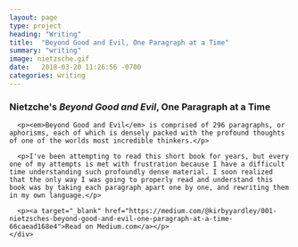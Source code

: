 ```yaml
---
layout: page
type: project
heading: "Writing"
title:  "Beyond Good and Evil, One Paragraph at a Time"
summary: "writing"
image: nietzsche.gif
date:   2018-03-20 11:26:56 -0700
categories: writing
---
```


<div class="c-page">
  <div class="o-layout o-layout--center">
    <div class="o-layout__item u-2/3@desktop">
      <h3>Nietzche's <em>Beyond Good and Evil</em>, One Paragraph at a Time</h3>

      <p><em>Beyond Good and Evil</em> is comprised of 296 paragraphs, or aphorisms, each of which is densely packed with the profound thoughts of one of the worlds most incredible thinkers.</p>

      <p>I've been attempting to read this short book for years, but every one of my attempts is met with frustration because I have a difficult time understanding such profoundly dense material. I soon realized that the only way I was going to properly read and understand this book was by taking each paragraph apart one by one, and rewriting them in my own language.</p>

      <p><a target="_blank" href="https://medium.com/@kirbyyardley/001-nietzsches-beyond-good-and-evil-one-paragraph-at-a-time-66caead168e4">Read on Medium.com</a></p>
    </div>
  </div>
</div>
